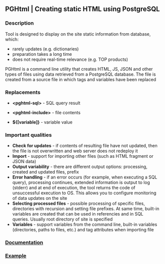 ## PGHtml | Creating static HTML using PostgreSQL
  
### Description ###

Tool is designed to display on the site static information from database, which:
- rarely updates (e.g. dictionaries)
- preparation takes a long time
- does not require real-time relevance (e.g. TOP products)


PGHtml is a command line utility that creates HTML, JS, JSON and other types of files using data retrieved from a PostgreSQL database. The file is created from a source file in which tags and variables have been replaced


### Replacements ### 


*   **\<pghtml-sql\>** - SQL query result

*   **\<pghtml-include\>** - file contents

*   **${[variable]}** - variable value


### Important qualities ###

*   **Check for updates** - if contents of resulting file have not updated, then the file is not overwritten and web server does not redeploy it
*   **Import** - support for importing other files (such as HTML fragment or JSON data)
*   **Output variability** - there are different output options: processing, created and updated files, prefix
*   **Error handling** - if an error occurs (for example, when executing a SQL query), processing continues, extended information is output to log (stderr) and at end of execution, the tool returns the code of unsuccessful execution to OS. This allows you to configure monitoring of data updates on the site
*   **Selecting processed files** - possible processing of specific files, directories with recursion and setting file prefixes. At same time, built-in variables are created that can be used in referencies and in SQL queries. Usually root directory of site is specified
*   **Variables** - support variables from the command line, built-in variables (directories, paths to files, etc.) and tag attributes when importing file 

### [Documentation](http://pghtml.org/en/documentation/) ### 
### [Example](http://pghtml.org/en/#example) ### 


